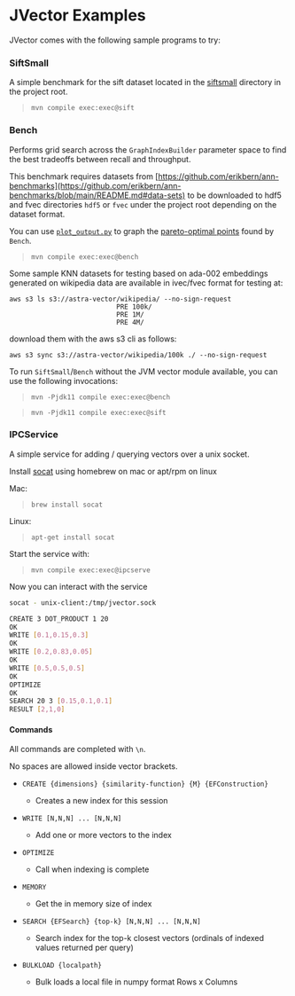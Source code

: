 # JVector Examples

JVector comes with the following sample programs to try:

### SiftSmall 
A simple benchmark for the sift dataset located in the [siftsmall](./siftsmall) directory in the project root.

> `mvn compile exec:exec@sift`

### Bench
Performs grid search across the `GraphIndexBuilder` parameter space to find
the best tradeoffs between recall and throughput.  

This benchmark requires datasets from [https://github.com/erikbern/ann-benchmarks](https://github.com/erikbern/ann-benchmarks/blob/main/README.md#data-sets) to be downloaded to hdf5 and fvec 
directories `hdf5` or `fvec` under the project root depending on the dataset format. 

You can use [`plot_output.py`](./plot_output.py) to graph the [pareto-optimal points](https://en.wikipedia.org/wiki/Pareto_efficiency) found by `Bench`.

> `mvn compile exec:exec@bench`

Some sample KNN datasets for testing based on ada-002 embeddings generated on wikipedia data are available in ivec/fvec format for testing at:

```
aws s3 ls s3://astra-vector/wikipedia/ --no-sign-request 
                           PRE 100k/
                           PRE 1M/
                           PRE 4M/
```

download them with the aws s3 cli as follows:

```
aws s3 sync s3://astra-vector/wikipedia/100k ./ --no-sign-request
```

To run `SiftSmall`/`Bench` without the JVM vector module available, you can use the following invocations:

> `mvn -Pjdk11 compile exec:exec@bench`

> `mvn -Pjdk11 compile exec:exec@sift`

### IPCService

A simple service for adding / querying vectors over a unix socket.

Install [socat]() using homebrew on mac or apt/rpm on linux

Mac:
  > `brew install socat`

Linux:
  > `apt-get install socat`

Start the service with:
  > `mvn compile exec:exec@ipcserve`

Now you can interact with the service
```bash
socat - unix-client:/tmp/jvector.sock

CREATE 3 DOT_PRODUCT 1 20
OK
WRITE [0.1,0.15,0.3]
OK
WRITE [0.2,0.83,0.05]
OK
WRITE [0.5,0.5,0.5]
OK
OPTIMIZE
OK
SEARCH 20 3 [0.15,0.1,0.1]
RESULT [2,1,0]
```

#### Commands
  All commands are completed with `\n`. 
  
  No spaces are allowed inside vector brackets.

  * `CREATE {dimensions} {similarity-function} {M} {EFConstruction}`
    * Creates a new index for this session  
      
  * `WRITE [N,N,N] ... [N,N,N]`
    * Add one or more vectors to the index 
  * `OPTIMIZE`
    * Call when indexing is complete  
  * `MEMORY`
    * Get the in memory size of index  
  * `SEARCH {EFSearch} {top-k} [N,N,N] ... [N,N,N]` 
    * Search index for the top-k closest vectors (ordinals of indexed values returned per query)
  * `BULKLOAD {localpath}`
    * Bulk loads a local file in numpy format Rows x Columns
    